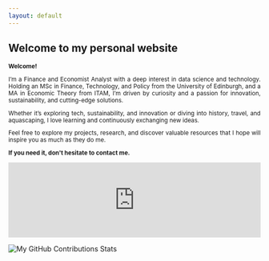 ```yaml
---
layout: default
---
```


## Welcome to my personal website

<div style="text-align: justify;font-size:smaller;">
<b>Welcome!</b>

I’m a Finance and Economist Analyst with a deep interest in data science and technology. Holding an MSc in Finance, Technology, and Policy from the University of Edinburgh, and a MA in Economic Theory from ITAM, I’m driven by curiosity and a passion for innovation, sustainability, and cutting-edge solutions.<br>

Whether it’s exploring tech, sustainability, and innovation or diving into history, travel, and aquascaping, I love learning and continuously exchanging new ideas. 

Feel free to explore my projects, research, and discover valuable resources that I hope will inspire you as much as they do me.

<b>If you need it, don't hesitate to contact me. </b>

</div>

<iframe src="https://ghchart.rshah.org/GregSom-MSc" frameborder="0" scrolling="0" width="100%" height="150px" style="max-width: 600px; margin: auto;"></iframe>

![My GitHub Contributions Stats](https://github-readme-stats.vercel.app/api?username=GregSom-MSc&show_icons=true&theme=calm)
